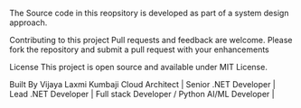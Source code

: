The Source code in this reopsitory is developed as part of a system design approach.





Contributing to this project Pull requests and feedback are welcome. Please fork the repository and submit a pull request with your enhancements

License This project is open source and available under MIT License.

Built By Vijaya Laxmi Kumbaji Cloud Architect | Senior .NET Developer | Lead .NET Developer | Full stack Developer / Python AI/ML Developer |
